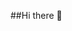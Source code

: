 ##Hi there 👋

<!--
**ritikasakharkar/ritikasakharkar** is a ✨ _special_ ✨ repository because its `README.md` (this file) appears on your GitHub profile.

-###👧 My name is **Ritika Sakharkar**.
-###🎓 I’m currently studying at **Vellore Institute of Technology, Chennai**.
-###📚 I’m currently studying at **Vellore Institute of Technology, Chennai**.
-###💡 I’m currently working on **Analysis of COVID-19 Spread using ML Techniques**.
-###📂 I have worked on **NLP** and **ML** based projects.
-###💻 I can code in **Python** and **C++**.
-###📭 You can reach me through instagram. Username: **ritikasakharkar**.
-###🎵 Fun fact: My hobbies are yoga and music. 
-->
